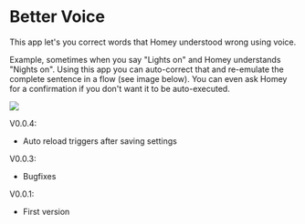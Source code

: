 # Better Voice
        
This app let's you correct words that Homey understood wrong using voice.

Example, sometimes when you say "Lights on" and Homey understands "Nights on". Using this app you can auto-correct that and re-emulate the complete sentence in a flow (see image below). You can even ask Homey for a confirmation if you don't want it to be auto-executed.

![](http://i.imgur.com/eLmhQsr.png)


V0.0.4:

* Auto reload triggers after saving settings

V0.0.3:

* Bugfixes

V0.0.1:

* First version
